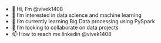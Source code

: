 - 👋 Hi, I’m @vivek1408
- 👀 I’m interested in data science and machine learning
- 🌱 I’m currently learning Big Data processing using PySpark
- 💞️ I’m looking to collaborate on data projects
- 📫 How to reach me linkedin @vivek1408

<!---
vivek1408/vivek1408 is a ✨ special ✨ repository because its `README.md` (this file) appears on your GitHub profile.
You can click the Preview link to take a look at your changes.
--->

